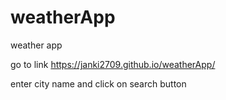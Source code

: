 # weatherApp
weather app

go to link https://janki2709.github.io/weatherApp/

enter city name and click on search button 
